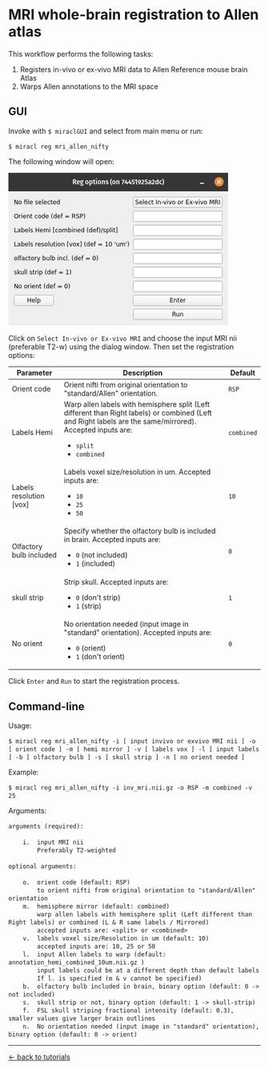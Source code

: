 # MRI whole-brain registration to Allen atlas

This workflow performs the following tasks:

1) Registers in-vivo or ex-vivo MRI data to Allen Reference mouse brain Atlas
2) Warps Allen annotations to the MRI space

## GUI

Invoke with `$ miraclGUI` and select from main menu or run:

```
$ miracl reg mri_allen_nifty
```

The following window will open:

![](./reg_options.png)

Click on `Select In-vivo or Ex-vivo MRI` and choose the input MRI nii 
(preferable T2-w) using the dialog window. Then set the registration options:

| Parameter | Description | Default |
| ---       | ---         | ---     |
| Orient code | Orient nifti from original orientation to "standard/Allen" orientation. | `RSP` |
| Labels Hemi | Warp allen labels with hemisphere split (Left different than Right labels) or combined (Left and Right labels are the same/mirrored). Accepted inputs are: <ul><li>`split`</li><li>`combined`</li></ul> | `combined` |
| Labels resolution [vox] | Labels voxel size/resolution in um. Accepted inputs are: <ul><li>`10`</li><li>`25`</li><li>`50`</li></ul> | `10` |
| Olfactory bulb included | Specify whether the olfactory bulb is included in brain. Accepted inputs are: <ul><li>`0` (not included)</li><li>`1` (included)</li></ul> | `0` |
| skull strip | Strip skull. Accepted inputs are: <ul><li>`0` (don't strip)</li><li>`1` (strip)</li></ul> | `1` |
| No orient | No orientation needed (input image in "standard" orientation). Accepted inputs are: <ul><li>`0` (orient)</li><li>`1` (don't orient)</li></ul> | `0` |

Click `Enter` and `Run` to start the registration process.

## Command-line

Usage:

```
$ miracl reg mri_allen_nifty -i [ input invivo or exvivo MRI nii ] -o [ orient code ] -m [ hemi mirror ] -v [ labels vox ] -l [ input labels ] -b [ olfactory bulb ] -s [ skull strip ] -n [ no orient needed ]
```

Example:

```
$ miracl reg mri_allen_nifty -i inv_mri.nii.gz -o RSP -m combined -v 25
```

Arguments:

```
arguments (required):

    i.  input MRI nii
        Preferably T2-weighted

optional arguments:

    o.  orient code (default: RSP)
        to orient nifti from original orientation to "standard/Allen" orientation
    m.  hemisphere mirror (default: combined)
        warp allen labels with hemisphere split (Left different than Right labels) or combined (L & R same labels / Mirrored)
        accepted inputs are: <split> or <combined>
    v.  labels voxel size/Resolution in um (default: 10)
        accepted inputs are: 10, 25 or 50
    l.  input Allen labels to warp (default: annotation_hemi_combined_10um.nii.gz )
        input labels could be at a different depth than default labels
        If l. is specified (m & v cannot be specified)
    b.  olfactory bulb included in brain, binary option (default: 0 -> not included)
    s.  skull strip or not, binary option (default: 1 -> skull-strip)
    f.  FSL skull striping fractional intensity (default: 0.3), smaller values give larger brain outlines
    n.  No orientation needed (input image in "standard" orientation), binary option (default: 0 -> orient)
```

---

[<- back to tutorials](../../../tutorials.md)
